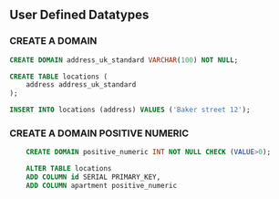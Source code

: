 ## User Defined Datatypes 


### CREATE A DOMAIN

```sql
CREATE DOMAIN address_uk_standard VARCHAR(100) NOT NULL;

CREATE TABLE locations (
    address address_uk_standard
);

INSERT INTO locations (address) VALUES ('Baker street 12');

```


### CREATE A DOMAIN POSITIVE NUMERIC
```sql 
    CREATE DOMAIN positive_numeric INT NOT NULL CHECK (VALUE>0); 

    ALTER TABLE locations
    ADD COLUMN id SERIAL PRIMARY_KEY, 
    ADD COLUMN apartment positive_numeric
```


